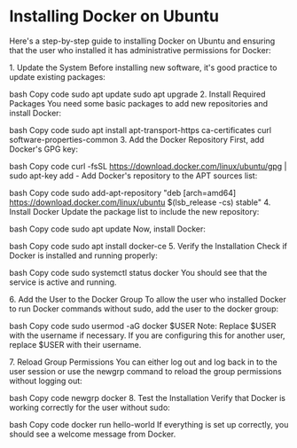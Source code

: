 # Installing Docker on Ubuntu

Here's a step-by-step guide to installing Docker on Ubuntu and ensuring
that the user who installed it has administrative permissions for
Docker:

1\. Update the System Before installing new software, it's good practice
to update existing packages:

bash Copy code sudo apt update sudo apt upgrade 2. Install Required
Packages You need some basic packages to add new repositories and
install Docker:

bash Copy code sudo apt install apt-transport-https ca-certificates curl
software-properties-common 3. Add the Docker Repository First, add
Docker's GPG key:

bash Copy code curl -fsSL https://download.docker.com/linux/ubuntu/gpg
\| sudo apt-key add - Add Docker's repository to the APT sources list:

bash Copy code sudo add-apt-repository \"deb \[arch=amd64\]
https://download.docker.com/linux/ubuntu \$(lsb_release -cs) stable\" 4.
Install Docker Update the package list to include the new repository:

bash Copy code sudo apt update Now, install Docker:

bash Copy code sudo apt install docker-ce 5. Verify the Installation
Check if Docker is installed and running properly:

bash Copy code sudo systemctl status docker You should see that the
service is active and running.

6\. Add the User to the Docker Group To allow the user who installed
Docker to run Docker commands without sudo, add the user to the docker
group:

bash Copy code sudo usermod -aG docker \$USER Note: Replace \$USER with
the username if necessary. If you are configuring this for another user,
replace \$USER with their username.

7\. Reload Group Permissions You can either log out and log back in to
the user session or use the newgrp command to reload the group
permissions without logging out:

bash Copy code newgrp docker 8. Test the Installation Verify that Docker
is working correctly for the user without sudo:

bash Copy code docker run hello-world If everything is set up correctly,
you should see a welcome message from Docker.
